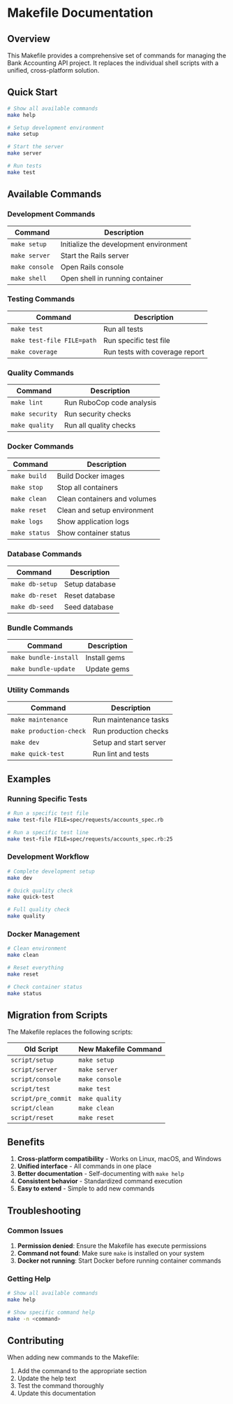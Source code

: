 # Makefile Documentation

## Overview

This Makefile provides a comprehensive set of commands for managing the Bank Accounting API project. It replaces the individual shell scripts with a unified, cross-platform solution.

## Quick Start

```bash
# Show all available commands
make help

# Setup development environment
make setup

# Start the server
make server

# Run tests
make test
```

## Available Commands

### Development Commands

| Command | Description |
|---------|-------------|
| `make setup` | Initialize the development environment |
| `make server` | Start the Rails server |
| `make console` | Open Rails console |
| `make shell` | Open shell in running container |

### Testing Commands

| Command | Description |
|---------|-------------|
| `make test` | Run all tests |
| `make test-file FILE=path` | Run specific test file |
| `make coverage` | Run tests with coverage report |

### Quality Commands

| Command | Description |
|---------|-------------|
| `make lint` | Run RuboCop code analysis |
| `make security` | Run security checks |
| `make quality` | Run all quality checks |

### Docker Commands

| Command | Description |
|---------|-------------|
| `make build` | Build Docker images |
| `make stop` | Stop all containers |
| `make clean` | Clean containers and volumes |
| `make reset` | Clean and setup environment |
| `make logs` | Show application logs |
| `make status` | Show container status |

### Database Commands

| Command | Description |
|---------|-------------|
| `make db-setup` | Setup database |
| `make db-reset` | Reset database |
| `make db-seed` | Seed database |

### Bundle Commands

| Command | Description |
|---------|-------------|
| `make bundle-install` | Install gems |
| `make bundle-update` | Update gems |

### Utility Commands

| Command | Description |
|---------|-------------|
| `make maintenance` | Run maintenance tasks |
| `make production-check` | Run production checks |
| `make dev` | Setup and start server |
| `make quick-test` | Run lint and tests |

## Examples

### Running Specific Tests

```bash
# Run a specific test file
make test-file FILE=spec/requests/accounts_spec.rb

# Run a specific test line
make test-file FILE=spec/requests/accounts_spec.rb:25
```

### Development Workflow

```bash
# Complete development setup
make dev

# Quick quality check
make quick-test

# Full quality check
make quality
```

### Docker Management

```bash
# Clean environment
make clean

# Reset everything
make reset

# Check container status
make status
```

## Migration from Scripts

The Makefile replaces the following scripts:

| Old Script | New Makefile Command |
|------------|---------------------|
| `script/setup` | `make setup` |
| `script/server` | `make server` |
| `script/console` | `make console` |
| `script/test` | `make test` |
| `script/pre_commit` | `make quality` |
| `script/clean` | `make clean` |
| `script/reset` | `make reset` |

## Benefits

1. **Cross-platform compatibility** - Works on Linux, macOS, and Windows
2. **Unified interface** - All commands in one place
3. **Better documentation** - Self-documenting with `make help`
4. **Consistent behavior** - Standardized command execution
5. **Easy to extend** - Simple to add new commands

## Troubleshooting

### Common Issues

1. **Permission denied**: Ensure the Makefile has execute permissions
2. **Command not found**: Make sure `make` is installed on your system
3. **Docker not running**: Start Docker before running container commands

### Getting Help

```bash
# Show all available commands
make help

# Show specific command help
make -n <command>
```

## Contributing

When adding new commands to the Makefile:

1. Add the command to the appropriate section
2. Update the help text
3. Test the command thoroughly
4. Update this documentation
